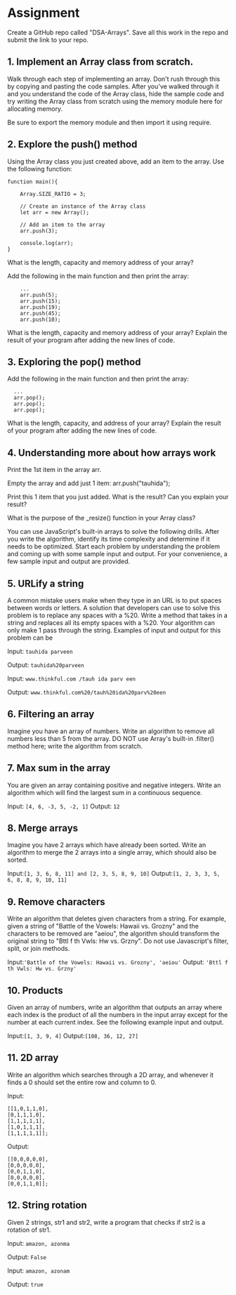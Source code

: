 # Assignment
Create a GitHub repo called "DSA-Arrays". Save all this work in the repo and submit the link to your repo.

## 1. Implement an Array class from scratch.
Walk through each step of implementing an array. Don't rush through this by copying and pasting the code samples. After you've walked through it and you understand the code of the Array class, hide the sample code and try writing the Array class from scratch using the memory module here for allocating memory.

Be sure to export the memory module and then import it using require.

## 2. Explore the push() method
Using the Array class you just created above, add an item to the array. Use the following function:
```
function main(){

    Array.SIZE_RATIO = 3;

    // Create an instance of the Array class
    let arr = new Array();

    // Add an item to the array
    arr.push(3);

    console.log(arr);
}
```
What is the length, capacity and memory address of your array?

Add the following in the main function and then print the array:
```
    ...
    arr.push(5);
    arr.push(15);
    arr.push(19);
    arr.push(45);
    arr.push(10);
```    
What is the length, capacity and memory address of your array? Explain the result of your program after adding the new lines of code.

## 3. Exploring the pop() method
Add the following in the main function and then print the array:
```
  ...
  arr.pop();
  arr.pop();
  arr.pop();
```
What is the length, capacity, and address of your array? Explain the result of your program after adding the new lines of code.

## 4. Understanding more about how arrays work
Print the 1st item in the array arr.

Empty the array and add just 1 item: arr.push("tauhida");

Print this 1 item that you just added. What is the result? Can you explain your result?

What is the purpose of the _resize() function in your Array class?

You can use JavaScript's built-in arrays to solve the following drills. After you write the algorithm, identify its time complexity and determine if it needs to be optimized. Start each problem by understanding the problem and coming up with some sample input and output. For your convenience, a few sample input and output are provided.

## 5. URLify a string
A common mistake users make when they type in an URL is to put spaces between words or letters. A solution that developers can use to solve this problem is to replace any spaces with a %20. Write a method that takes in a string and replaces all its empty spaces with a %20. Your algorithm can only make 1 pass through the string. Examples of input and output for this problem can be

Input: ```tauhida parveen```

Output: ```tauhida%20parveen```

Input: ```www.thinkful.com /tauh ida parv een```

Output: ```www.thinkful.com%20/tauh%20ida%20parv%20een```

## 6. Filtering an array
Imagine you have an array of numbers. Write an algorithm to remove all numbers less than 5 from the array. DO NOT use Array's built-in .filter() method here; write the algorithm from scratch.

## 7. Max sum in the array
You are given an array containing positive and negative integers. Write an algorithm which will find the largest sum in a continuous sequence.

Input: ```[4, 6, -3, 5, -2, 1]```
Output: ```12```

## 8. Merge arrays
Imagine you have 2 arrays which have already been sorted. Write an algorithm to merge the 2 arrays into a single array, which should also be sorted.

Input:```[1, 3, 6, 8, 11] and [2, 3, 5, 8, 9, 10]```
Output:```[1, 2, 3, 3, 5, 6, 8, 8, 9, 10, 11]```

## 9. Remove characters
Write an algorithm that deletes given characters from a string. For example, given a string of "Battle of the Vowels: Hawaii vs. Grozny" and the characters to be removed are "aeiou", the algorithm should transform the original string to "Bttl f th Vwls: Hw vs. Grzny". Do not use Javascript's filter, split, or join methods.

Input:```'Battle of the Vowels: Hawaii vs. Grozny', 'aeiou'```
Output: ```'Bttl f th Vwls: Hw vs. Grzny'```

## 10. Products
Given an array of numbers, write an algorithm that outputs an array where each index is the product of all the numbers in the input array except for the number at each current index. See the following example input and output.

Input:```[1, 3, 9, 4]```
Output:```[108, 36, 12, 27]```

## 11. 2D array
Write an algorithm which searches through a 2D array, and whenever it finds a 0 should set the entire row and column to 0.

Input:
```
[[1,0,1,1,0],
[0,1,1,1,0],
[1,1,1,1,1],
[1,0,1,1,1],
[1,1,1,1,1]];
```
Output:
```
[[0,0,0,0,0],
[0,0,0,0,0],
[0,0,1,1,0],
[0,0,0,0,0],
[0,0,1,1,0]];
```
## 12. String rotation
Given 2 strings, str1 and str2, write a program that checks if str2 is a rotation of str1.

Input: ```amazon, azonma```

Output: ```False```

Input: ```amazon, azonam```

Output: ```true```